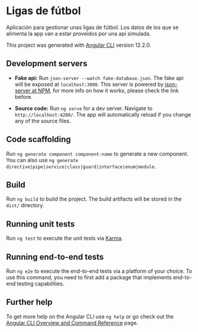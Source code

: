 # Ligas de fútbol
Aplicación para gestionar unas ligas de fútbol. Los datos de los que se alimenta la app van a estar proveídos por una api simulada.

This project was generated with [Angular CLI](https://github.com/angular/angular-cli) version 12.2.0.

## Development servers

- **Fake api:** Run `json-server --watch fake-database.json`. The fake api will be exposed at `localhost:3000`. This server is powered by [json-server at NPM](https://www.npmjs.com/package/json-server), for more info on how it works, please check the link before.

- **Source code:** Run `ng serve` for a dev server. Navigate to `http://localhost:4200/`. The app will automatically reload if you change any of the source files.

## Code scaffolding

Run `ng generate component component-name` to generate a new component. You can also use `ng generate directive|pipe|service|class|guard|interface|enum|module`.

## Build

Run `ng build` to build the project. The build artifacts will be stored in the `dist/` directory.

## Running unit tests

Run `ng test` to execute the unit tests via [Karma](https://karma-runner.github.io).

## Running end-to-end tests

Run `ng e2e` to execute the end-to-end tests via a platform of your choice. To use this command, you need to first add a package that implements end-to-end testing capabilities.

## Further help

To get more help on the Angular CLI use `ng help` or go check out the [Angular CLI Overview and Command Reference](https://angular.io/cli) page.
